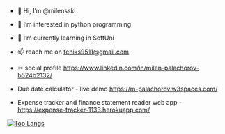 - 👋 Hi, I’m @milensski
- 👀 I’m interested in python programming
- 🌱 I’m currently learning in SoftUni
- 📫 reach me on feniks9511@gmail.com
- ♾️ social profile https://www.linkedin.com/in/milen-palachorov-b524b2132/

- Due date calculator - live demo https://m-palachorov.w3spaces.com/
- Expense tracker and finance statement reader web app - https://expense-tracker-1133.herokuapp.com/


[![Top Langs](https://github-readme-stats.vercel.app/api/top-langs/?username=milensski&layout=compact)](https://github.com/milensski/milensski)



